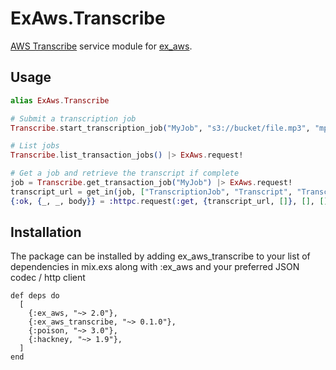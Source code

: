 # ExAws.Transcribe

[AWS Transcribe](https://docs.aws.amazon.com/transcribe/latest/dg/API_Operations.html) service module for [ex_aws](https://github.com/ex-aws/ex_aws).


## Usage

```elixir
alias ExAws.Transcribe

# Submit a transcription job
Transcribe.start_transcription_job("MyJob", "s3://bucket/file.mp3", "mp3", "en-US") |> ExAws.request!

# List jobs
Transcribe.list_transaction_jobs() |> ExAws.request!

# Get a job and retrieve the transcript if complete
job = Transcribe.get_transaction_job("MyJob") |> ExAws.request!
transcript_url = get_in(job, ["TranscriptionJob", "Transcript", "TranscriptFileUri"])
{:ok, {_, _, body}} = :httpc.request(:get, {transcript_url, []}, [], [])
```


## Installation

The package can be installed by adding ex_aws_transcribe to your list of dependencies
in mix.exs along with :ex_aws and your preferred JSON codec / http client

```
def deps do
  [
    {:ex_aws, "~> 2.0"},
    {:ex_aws_transcribe, "~> 0.1.0"},
    {:poison, "~> 3.0"},
    {:hackney, "~> 1.9"},
  ]
end
```


